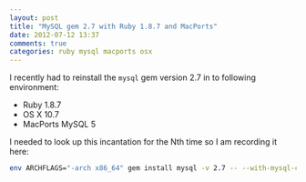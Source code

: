 ```yaml
---
layout: post
title: "MySQL gem 2.7 with Ruby 1.8.7 and MacPorts"
date: 2012-07-12 13:37
comments: true
categories: ruby mysql macports osx
---
```


I recently had to reinstall the `mysql` gem version 2.7 in to following environment:

* Ruby 1.8.7
* OS X 10.7
* MacPorts MySQL 5

I needed to look up this incantation for the Nth time so I am recording it here:

```bash gem install
env ARCHFLAGS="-arch x86_64" gem install mysql -v 2.7 -- --with-mysql-config=/opt/local/lib/mysql5/bin/mysql_config
```
